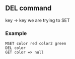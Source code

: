 ## DEL command
key -> key we are trying to SET

### Example
```
MSET color red color2 green
DEL color 
GET color => null
```